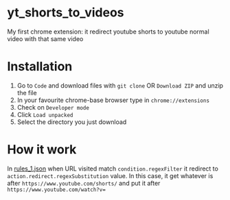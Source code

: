 # yt_shorts_to_videos
My first chrome extension: it redirect youtube shorts to youtube normal video with that same video
# Installation
1. Go to `Code` and download files with `git clone` OR `Download ZIP` and unzip the file
2. In your favourite chrome-base browser type in `chrome://extensions`
3. Check on `Developer mode`
4. Click `Load unpacked`
5. Select the directory you just download
# How it work
In [rules_1.json](rules_1.json) when URL visited match `condition.regexFilter` it redirect to `action.redirect.regexSubstitution` value.
In this case, it get whatever is after `https://www.youtube.com/shorts/` and put it after `https://www.youtube.com/watch?v=`
